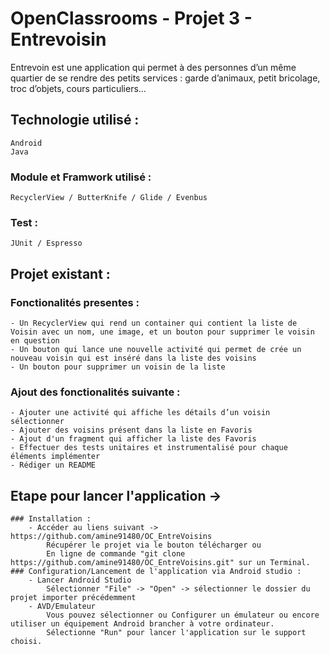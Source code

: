 # OpenClassrooms - Projet 3 - Entrevoisin

Entrevoin est une application qui permet à des personnes d’un même quartier de se rendre des petits services : garde d’animaux, petit bricolage, troc d’objets, cours particuliers...

## Technologie utilisé :
    Android
    Java

### Module et Framwork utilisé :
    RecyclerView / ButterKnife / Glide / Evenbus
### Test :
    JUnit / Espresso

## Projet existant :
### Fonctionalités presentes :
    - Un RecyclerView qui rend un container qui contient la liste de Voisin avec un nom, une image, et un bouton pour supprimer le voisin en question
    - Un bouton qui lance une nouvelle activité qui permet de crée un nouveau voisin qui est inséré dans la liste des voisins
    - Un bouton pour supprimer un voisin de la liste

### Ajout des fonctionalités suivante :
    - Ajouter une activité qui affiche les détails d’un voisin sélectionner
    - Ajouter des voisins présent dans la liste en Favoris
    - Ajout d'un fragment qui afficher la liste des Favoris
    - Effectuer des tests unitaires et instrumentalisé pour chaque éléments implémenter
    - Rédiger un README

## Etape pour lancer l'application ->
    ### Installation :
        - Accéder au liens suivant -> https://github.com/amine91480/OC_EntreVoisins
            Récupérer le projet via le bouton télécharger ou
            En ligne de commande "git clone https://github.com/amine91480/OC_EntreVoisins.git" sur un Terminal.
    ### Configuration/Lancement de l'application via Android studio :
        - Lancer Android Studio
            Sélectionner "File" -> "Open" -> sélectionner le dossier du projet importer précédemment
        - AVD/Emulateur
            Vous pouvez sélectionner ou Configurer un émulateur ou encore utiliser un équipement Android brancher à votre ordinateur.
            Sélectionne "Run" pour lancer l'application sur le support choisi.